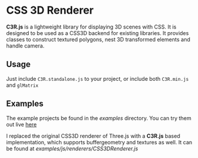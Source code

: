 # CSS 3D Renderer

**C3R.js** is a lightweight library for displaying 3D scenes with CSS. It is designed to be used as a CSS3D backend for existing libraries. It provides classes to construct textured polygons, nest 3D transformed elements and handle camera.

## Usage

Just include `C3R.standalone.js` to your project, or include both `C3R.min.js` and `glMatrix`

## Examples

The example projects be found in the *examples* directory. You can try them out live [here](https://k-adam.github.io/CSS3D-Renderer/examples/) 

I replaced the original CSS3D renderer of Three.js with a **C3R.js** based implementation, which supports buffergeometry and textures as well. It can be found at *examples/js/renderers/CSS3DRenderer.js*
